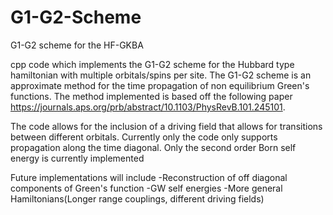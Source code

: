 # G1-G2-Scheme
G1-G2 scheme for the HF-GKBA

cpp code which implements the G1-G2 scheme for the Hubbard type hamiltonian with multiple orbitals/spins per site. The G1-G2 scheme is an approximate method for the time propagation of non equilibrium Green's functions.  The method implemented is based off the following paper https://journals.aps.org/prb/abstract/10.1103/PhysRevB.101.245101.

The code allows for the inclusion of a driving field that allows for transitions between different orbitals. Currently only the code only supports propagation along the time diagonal.  Only the second order Born self energy is currently implemented

Future implementations will include 
-Reconstruction of off diagonal components of Green's function
-GW self energies
-More general Hamiltonians(Longer range couplings, different driving fields)
